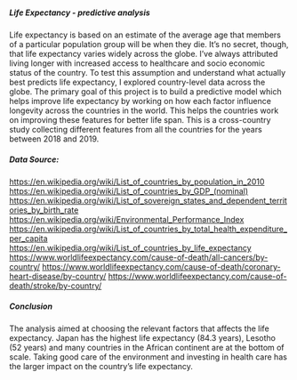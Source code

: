 ##### Life Expectancy - predictive analysis
Life expectancy is based on an estimate of the average age that members of a particular population group will be when they die. It’s no secret, though, that life expectancy varies widely across the globe. I’ve always attributed living longer with increased access to healthcare and socio economic status of the country. To test this assumption and understand what actually best predicts life expectancy, I explored country-level data across the globe. 
The primary goal of this project is to build a predictive model which helps improve life expectancy by working on how each factor influence longevity across the countries in the world. This helps the countries work on improving these features for better life span. This is a cross-country study collecting different features from all the countries for the years between 2018 and 2019.

##### Data Source:
https://en.wikipedia.org/wiki/List_of_countries_by_population_in_2010
https://en.wikipedia.org/wiki/List_of_countries_by_GDP_(nominal)
https://en.wikipedia.org/wiki/List_of_sovereign_states_and_dependent_territories_by_birth_rate
https://en.wikipedia.org/wiki/Environmental_Performance_Index
https://en.wikipedia.org/wiki/List_of_countries_by_total_health_expenditure_per_capita
https://en.wikipedia.org/wiki/List_of_countries_by_life_expectancy
https://www.worldlifeexpectancy.com/cause-of-death/all-cancers/by-country/
https://www.worldlifeexpectancy.com/cause-of-death/coronary-heart-disease/by-country/
https://www.worldlifeexpectancy.com/cause-of-death/stroke/by-country/

##### Conclusion
The analysis aimed at choosing the relevant factors that affects the life expectancy. Japan has the highest life expectancy (84.3 years), Lesotho (52 years) and many countries in the African continent are at the bottom of scale. Taking good care of the environment and investing in health care has the larger impact on the country’s life expectancy.
